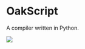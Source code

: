 # OakScript
A compiler written in Python.


<image src = "https://www.brandcrowd.com/gallery/brands/pictures/picture1547706757437.png">
  
  
